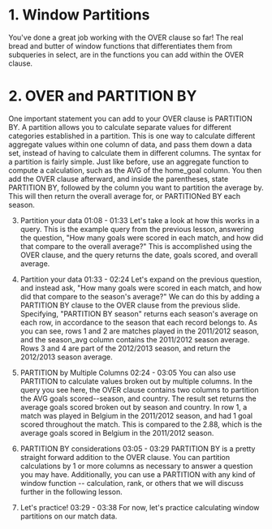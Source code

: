 # 1. Window Partitions

You've done a great job working with the OVER clause so far! The real bread and butter of window functions that differentiates them from subqueries in select, are in the functions you can add within the OVER clause.

# 2. OVER and PARTITION BY

One important statement you can add to your OVER clause is PARTITION BY. A partition allows you to calculate separate values for different categories established in a partition. This is one way to calculate different aggregate values within one column of data, and pass them down a data set, instead of having to calculate them in different columns. The syntax for a partition is fairly simple. Just like before, use an aggregate function to compute a calculation, such as the AVG of the home_goal column. You then add the OVER clause afterward, and inside the parentheses, state PARTITION BY, followed by the column you want to partition the average by. This will then return the overall average for, or PARTITIONed BY each season.


3. Partition your data
01:08 - 01:33
Let's take a look at how this works in a query. This is the example query from the previous lesson, answering the question, "How many goals were scored in each match, and how did that compare to the overall average?" This is accomplished using the OVER clause, and the query returns the date, goals scored, and overall average.

4. Partition your data
01:33 - 02:24
Let's expand on the previous question, and instead ask, "How many goals were scored in each match, and how did that compare to the season's average?" We can do this by adding a PARTITION BY clause to the OVER clause from the previous slide. Specifying, "PARTITION BY season" returns each season's average on each row, in accordance to the season that each record belongs to. As you can see, rows 1 and 2 are matches played in the 2011/2012 season, and the season_avg column contains the 2011/2012 season average. Rows 3 and 4 are part of the 2012/2013 season, and return the 2012/2013 season average.

5. PARTITION by Multiple Columns
02:24 - 03:05
You can also use PARTITION to calculate values broken out by multiple columns. In the query you see here, the OVER clause contains two columns to partition the AVG goals scored--season, and country. The result set returns the average goals scored broken out by season and country. In row 1, a match was played in Belgium in the 2011/2012 season, and had 1 goal scored throughout the match. This is compared to the 2.88, which is the average goals scored in Belgium in the 2011/2012 season.

6. PARTITION BY considerations
03:05 - 03:29
PARTITION BY is a pretty straight forward addition to the OVER clause. You can partition calculations by 1 or more columns as necessary to answer a question you may have. Additionally, you can use a PARTITION with any kind of window function -- calculation, rank, or others that we will discuss further in the following lesson.

7. Let's practice!
03:29 - 03:38
For now, let's practice calculating window partitions on our match data.
